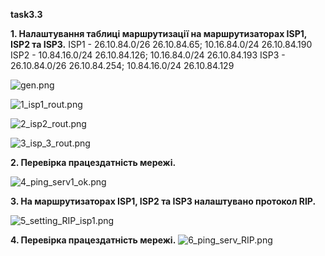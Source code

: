 **task3.3**

**1. Налаштування таблиці маршрутизації на маршрутизаторах ISP1, ISP2 та ISP3.**
ISP1 - 26.10.84.0/26 26.10.84.65; 10.16.84.0/24 26.10.84.190
ISP2 - 10.84.16.0/24 26.10.84.126; 10.16.84.0/24 26.10.84.193
ISP3 - 26.10.84.0/26 26.10.84.254; 10.84.16.0/24 26.10.84.129

![gen.png]()

![1_isp1_rout.png]()

![2_isp2_rout.png]()

![3_isp_3_rout.png]()

**2. Перевірка працездатність мережі.**

![4_ping_serv1_ok.png]()

**3. На маршрутизаторах ISP1, ISP2 та ISP3 налаштувано протокол RIP.**

![5_setting_RIP_isp1.png]()

**4. Перевірка працездатність мережі.**
![6_ping_serv_RIP.png]()
